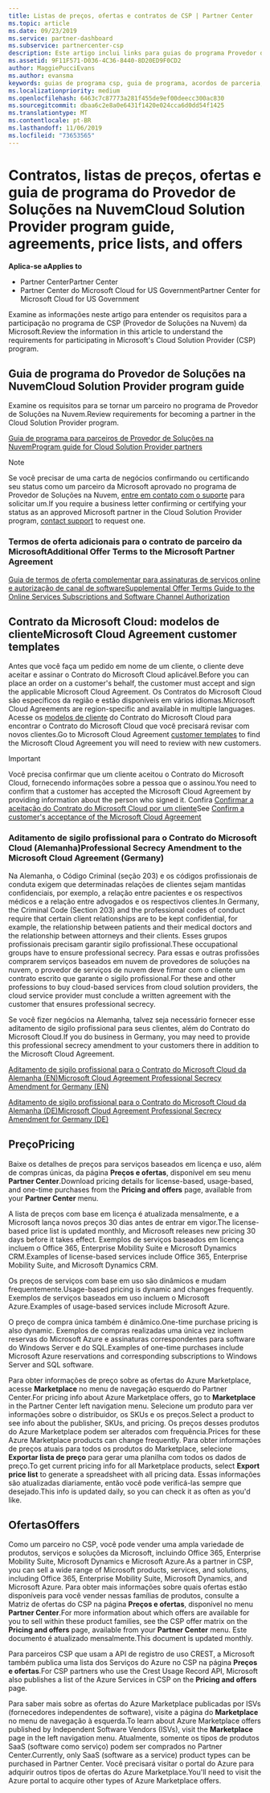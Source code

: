```yaml
---
title: Listas de preços, ofertas e contratos de CSP | Partner Center
ms.topic: article
ms.date: 09/23/2019
ms.service: partner-dashboard
ms.subservice: partnercenter-csp
description: Este artigo inclui links para guias do programa Provedor de Soluções na Nuvem, contratos de parceiro, contratos do cliente, listas de preços e ofertas.
ms.assetid: 9F11F571-D036-4C36-8440-8D20ED9F0CD2
author: MaggiePucciEvans
ms.author: evansma
keywords: guias de programa csp, guia de programa, acordos de parceria, contrato do cliente, listas de preço, ofertas
ms.localizationpriority: medium
ms.openlocfilehash: 6463c7c87773a281f455de9ef00deecc300ac830
ms.sourcegitcommit: dbaa6c2e8a0e6431f1420e024cca6d0dd54f1425
ms.translationtype: MT
ms.contentlocale: pt-BR
ms.lasthandoff: 11/06/2019
ms.locfileid: "73653565"
---
```

# <a name="cloud-solution-provider-program-guide-agreements-price-lists-and-offers"></a><span data-ttu-id="437bc-104">Contratos, listas de preços, ofertas e guia de programa do Provedor de Soluções na Nuvem</span><span class="sxs-lookup"><span data-stu-id="437bc-104">Cloud Solution Provider program guide, agreements, price lists, and offers</span></span>

<span data-ttu-id="437bc-105">**Aplica-se a**</span><span class="sxs-lookup"><span data-stu-id="437bc-105">**Applies to**</span></span>

-  <span data-ttu-id="437bc-106">Partner Center</span><span class="sxs-lookup"><span data-stu-id="437bc-106">Partner Center</span></span>
-  <span data-ttu-id="437bc-107">Partner Center do Microsoft Cloud for US Government</span><span class="sxs-lookup"><span data-stu-id="437bc-107">Partner Center for Microsoft Cloud for US Government</span></span>


<span data-ttu-id="437bc-108">Examine as informações neste artigo para entender os requisitos para a participação no programa de CSP (Provedor de Soluções na Nuvem) da Microsoft.</span><span class="sxs-lookup"><span data-stu-id="437bc-108">Review the information in this article to understand the requirements for participating in Microsoft's Cloud Solution Provider (CSP) program.</span></span>

## <a name="cloud-solution-provider-program-guide"></a><span data-ttu-id="437bc-109">Guia de programa do Provedor de Soluções na Nuvem</span><span class="sxs-lookup"><span data-stu-id="437bc-109">Cloud Solution Provider program guide</span></span>

<span data-ttu-id="437bc-110">Examine os requisitos para se tornar um parceiro no programa de Provedor de Soluções na Nuvem.</span><span class="sxs-lookup"><span data-stu-id="437bc-110">Review requirements for becoming a partner in the Cloud Solution Provider program.</span></span>

[<span data-ttu-id="437bc-111">Guia de programa para parceiros de Provedor de Soluções na Nuvem</span><span class="sxs-lookup"><span data-stu-id="437bc-111">Program guide for Cloud Solution Provider partners</span></span>](https://go.microsoft.com/fwlink/p/?LinkId=617100)

>[!Note]
><span data-ttu-id="437bc-112">Se você precisar de uma carta de negócios confirmando ou certificando seu status como um parceiro da Microsoft aprovado no programa de Provedor de Soluções na Nuvem, [entre em contato com o suporte](https://partner.microsoft.com/pcv/servicerequests/create) para solicitar um.</span><span class="sxs-lookup"><span data-stu-id="437bc-112">If you require a business letter confirming or certifying your status as an approved Microsoft partner in the Cloud Solution Provider program, [contact support](https://partner.microsoft.com/pcv/servicerequests/create) to request one.</span></span>

### <a name="additional-offer-terms-to-the-microsoft-partner-agreement"></a><span data-ttu-id="437bc-113">Termos de oferta adicionais para o contrato de parceiro da Microsoft</span><span class="sxs-lookup"><span data-stu-id="437bc-113">Additional Offer Terms to the Microsoft Partner Agreement</span></span>

[<span data-ttu-id="437bc-114">Guia de termos de oferta complementar para assinaturas de serviços online e autorização de canal de software</span><span class="sxs-lookup"><span data-stu-id="437bc-114">Supplemental Offer Terms Guide to the Online Services Subscriptions and Software Channel Authorization</span></span>](https://query.prod.cms.rt.microsoft.com/cms/api/am/binary/RE3NOo7)

## <a name="microsoft-cloud-agreement-customer-templates"></a><span data-ttu-id="437bc-115">Contrato da Microsoft Cloud: modelos de cliente</span><span class="sxs-lookup"><span data-stu-id="437bc-115">Microsoft Cloud Agreement customer templates</span></span>

<span data-ttu-id="437bc-116">Antes que você faça um pedido em nome de um cliente, o cliente deve aceitar e assinar o Contrato do Microsoft Cloud aplicável.</span><span class="sxs-lookup"><span data-stu-id="437bc-116">Before you can place an order on a customer's behalf, the customer must accept and sign the applicable Microsoft Cloud Agreement.</span></span> <span data-ttu-id="437bc-117">Os Contratos do Microsoft Cloud são específicos da região e estão disponíveis em vários idiomas.</span><span class="sxs-lookup"><span data-stu-id="437bc-117">Microsoft Cloud Agreements are region-specific and available in multiple languages.</span></span> <span data-ttu-id="437bc-118">Acesse os [modelos de cliente](agreements.md) do Contrato do Microsoft Cloud para encontrar o Contrato do Microsoft Cloud que você precisará revisar com novos clientes.</span><span class="sxs-lookup"><span data-stu-id="437bc-118">Go to Microsoft Cloud Agreement [customer templates](agreements.md) to find the Microsoft Cloud Agreement you will need to review with new customers.</span></span>

>[!IMPORTANT]
><span data-ttu-id="437bc-119">Você precisa confirmar que um cliente aceitou o Contrato do Microsoft Cloud, fornecendo informações sobre a pessoa que o assinou.</span><span class="sxs-lookup"><span data-stu-id="437bc-119">You need to confirm that a customer has accepted the Microsoft Cloud Agreement by providing information about the person who signed it.</span></span> <span data-ttu-id="437bc-120">Confira [Confirmar a aceitação do Contrato do Microsoft Cloud por um cliente](confirm-consent.md)</span><span class="sxs-lookup"><span data-stu-id="437bc-120">See [Confirm a customer's acceptance of the Microsoft Cloud Agreement](confirm-consent.md)</span></span> 

### <a name="professional-secrecy-amendment-to-the-microsoft-cloud-agreement-germany"></a><span data-ttu-id="437bc-121">Aditamento de sigilo profissional para o Contrato do Microsoft Cloud (Alemanha)</span><span class="sxs-lookup"><span data-stu-id="437bc-121">Professional Secrecy Amendment to the Microsoft Cloud Agreement (Germany)</span></span>

<span data-ttu-id="437bc-122">Na Alemanha, o Código Criminal (seção 203) e os códigos profissionais de conduta exigem que determinadas relações de clientes sejam mantidas confidenciais, por exemplo, a relação entre pacientes e os respectivos médicos e a relação entre advogados e os respectivos clientes.</span><span class="sxs-lookup"><span data-stu-id="437bc-122">In Germany, the Criminal Code (Section 203) and the professional codes of conduct require that certain client relationships are to be kept confidential, for example, the relationship between patients and their medical doctors and the relationship between attorneys and their clients.</span></span> <span data-ttu-id="437bc-123">Esses grupos profissionais precisam garantir sigilo profissional.</span><span class="sxs-lookup"><span data-stu-id="437bc-123">These occupational groups have to ensure professional secrecy.</span></span> <span data-ttu-id="437bc-124">Para essas e outras profissões comprarem serviços baseados em nuvem de provedores de soluções na nuvem, o provedor de serviços de nuvem deve firmar com o cliente um contrato escrito que garante o sigilo profissional.</span><span class="sxs-lookup"><span data-stu-id="437bc-124">For these and other professions to buy cloud-based services from cloud solution providers, the cloud service provider must conclude a written agreement with the customer that ensures professional secrecy.</span></span>

<span data-ttu-id="437bc-125">Se você fizer negócios na Alemanha, talvez seja necessário fornecer esse aditamento de sigilo profissional para seus clientes, além do Contrato do Microsoft Cloud.</span><span class="sxs-lookup"><span data-stu-id="437bc-125">If you do business in Germany, you may need to provide this professional secrecy amendment to your customers there in addition to the Microsoft Cloud Agreement.</span></span>

[<span data-ttu-id="437bc-126">Aditamento de sigilo profissional para o Contrato do Microsoft Cloud da Alemanha (EN)</span><span class="sxs-lookup"><span data-stu-id="437bc-126">Microsoft Cloud Agreement Professional Secrecy Amendment for Germany (EN)</span></span>](https://go.microsoft.com/fwlink/?linkid=2030827&clcid=0x409)

[<span data-ttu-id="437bc-127">Aditamento de sigilo profissional para o Contrato do Microsoft Cloud da Alemanha (DE)</span><span class="sxs-lookup"><span data-stu-id="437bc-127">Microsoft Cloud Agreement Professional Secrecy Amendment for Germany (DE)</span></span>](https://go.microsoft.com/fwlink/?linkid=2030827&clcid=0x407)

## <a name="pricing"></a><span data-ttu-id="437bc-128">Preço</span><span class="sxs-lookup"><span data-stu-id="437bc-128">Pricing</span></span>

<span data-ttu-id="437bc-129">Baixe os detalhes de preços para serviços baseados em licença e uso, além de compras únicas, da página **Preços e ofertas**, disponível em seu menu **Partner Center**.</span><span class="sxs-lookup"><span data-stu-id="437bc-129">Download pricing details for license-based, usage-based, and one-time purchases from the **Pricing and offers** page, available from your **Partner Center** menu.</span></span>

<span data-ttu-id="437bc-130">A lista de preços com base em licença é atualizada mensalmente, e a Microsoft lança novos preços 30 dias antes de entrar em vigor.</span><span class="sxs-lookup"><span data-stu-id="437bc-130">The license-based price list is updated monthly, and Microsoft releases new pricing 30 days before it takes effect.</span></span> <span data-ttu-id="437bc-131">Exemplos de serviços baseados em licença incluem o Office 365, Enterprise Mobility Suite e Microsoft Dynamics CRM.</span><span class="sxs-lookup"><span data-stu-id="437bc-131">Examples of license-based services include Office 365, Enterprise Mobility Suite, and Microsoft Dynamics CRM.</span></span> 

<span data-ttu-id="437bc-132">Os preços de serviços com base em uso são dinâmicos e mudam frequentemente.</span><span class="sxs-lookup"><span data-stu-id="437bc-132">Usage-based pricing is dynamic and changes frequently.</span></span> <span data-ttu-id="437bc-133">Exemplos de serviços baseados em uso incluem o Microsoft Azure.</span><span class="sxs-lookup"><span data-stu-id="437bc-133">Examples of usage-based services include Microsoft Azure.</span></span>

<span data-ttu-id="437bc-134">O preço de compra única também é dinâmico.</span><span class="sxs-lookup"><span data-stu-id="437bc-134">One-time purchase pricing is also dynamic.</span></span> <span data-ttu-id="437bc-135">Exemplos de compras realizadas uma única vez incluem reservas do Microsoft Azure e assinaturas correspondentes para software do Windows Server e do SQL.</span><span class="sxs-lookup"><span data-stu-id="437bc-135">Examples of one-time purchases include Microsoft Azure reservations and corresponding subscriptions to Windows Server and SQL software.</span></span>

<span data-ttu-id="437bc-136">Para obter informações de preço sobre as ofertas do Azure Marketplace, acesse **Marketplace** no menu de navegação esquerdo do Partner Center.</span><span class="sxs-lookup"><span data-stu-id="437bc-136">For pricing info about Azure Marketplace offers, go to **Marketplace** in the Partner Center left navigation menu.</span></span> <span data-ttu-id="437bc-137">Selecione um produto para ver informações sobre o distribuidor, os SKUs e os preços.</span><span class="sxs-lookup"><span data-stu-id="437bc-137">Select a product to see info about the publisher, SKUs, and pricing.</span></span> <span data-ttu-id="437bc-138">Os preços desses produtos do Azure Marketplace podem ser alterados com frequência.</span><span class="sxs-lookup"><span data-stu-id="437bc-138">Prices for these Azure Marketplace products can change frequently.</span></span> <span data-ttu-id="437bc-139">Para obter informações de preços atuais para todos os produtos do Marketplace, selecione **Exportar lista de preço** para gerar uma planilha com todos os dados de preço.</span><span class="sxs-lookup"><span data-stu-id="437bc-139">To get current pricing info for all Marketplace products, select **Export price list** to generate a spreadsheet with all pricing data.</span></span> <span data-ttu-id="437bc-140">Essas informações são atualizadas diariamente, então você pode verificá-las sempre que desejado.</span><span class="sxs-lookup"><span data-stu-id="437bc-140">This info is updated daily, so you can check it as often as you'd like.</span></span>

## <a name="offers"></a><span data-ttu-id="437bc-141">Ofertas</span><span class="sxs-lookup"><span data-stu-id="437bc-141">Offers</span></span>

<span data-ttu-id="437bc-142">Como um parceiro no CSP, você pode vender uma ampla variedade de produtos, serviços e soluções da Microsoft, incluindo Office 365, Enterprise Mobility Suite, Microsoft Dynamics e Microsoft Azure.</span><span class="sxs-lookup"><span data-stu-id="437bc-142">As a partner in CSP, you can sell a wide range of Microsoft products, services, and solutions, including Office 365, Enterprise Mobility Suite, Microsoft Dynamics, and Microsoft Azure.</span></span> <span data-ttu-id="437bc-143">Para obter mais informações sobre quais ofertas estão disponíveis para você vender nessas famílias de produtos, consulte a Matriz de ofertas do CSP na página **Preços e ofertas**, disponível no menu **Partner Center**.</span><span class="sxs-lookup"><span data-stu-id="437bc-143">For more information about which offers are available for you to sell within these product families, see the CSP offer matrix on the **Pricing and offers** page, available from your **Partner Center** menu.</span></span> <span data-ttu-id="437bc-144">Este documento é atualizado mensalmente.</span><span class="sxs-lookup"><span data-stu-id="437bc-144">This document is updated monthly.</span></span>

<span data-ttu-id="437bc-145">Para parceiros CSP que usam a API de registro de uso CREST, a Microsoft também publica uma lista dos Serviços do Azure no CSP na página **Preços e ofertas**.</span><span class="sxs-lookup"><span data-stu-id="437bc-145">For CSP partners who use the Crest Usage Record API, Microsoft also publishes a list of the Azure Services in CSP on the **Pricing and offers** page.</span></span>

<span data-ttu-id="437bc-146">Para saber mais sobre as ofertas do Azure Marketplace publicadas por ISVs (fornecedores independentes de software), visite a página do **Marketplace** no menu de navegação à esquerda.</span><span class="sxs-lookup"><span data-stu-id="437bc-146">To learn about Azure Marketplace offers published by Independent Software Vendors  (ISVs), visit the **Marketplace** page in the left navigation menu.</span></span> <span data-ttu-id="437bc-147">Atualmente, somente os tipos de produtos SaaS (software como serviço) podem ser comprados no Partner Center.</span><span class="sxs-lookup"><span data-stu-id="437bc-147">Currently, only SaaS (software as a service) product types can be purchased in Partner Center.</span></span> <span data-ttu-id="437bc-148">Você precisará visitar o portal do Azure para adquirir outros tipos de ofertas do Azure Marketplace.</span><span class="sxs-lookup"><span data-stu-id="437bc-148">You'll need to visit the Azure portal to acquire other types of Azure Marketplace offers.</span></span>
